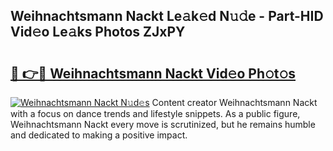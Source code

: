 ## Weihnachtsmann Nackt Le𝚊k𝚎d N𝚞𝚍e - Part-HID Vid𝚎o Le𝚊ks Photos ZJxPY

# <h2><a href="http://fb8wtr.evod.top/?m=Weihnachtsmann+Nackt">🔗 👉🔴 Weihnachtsmann Nackt Vid𝚎o Ph𝚘t𝚘s</a></h2>

[![Weihnachtsmann Nackt N𝚞d𝚎s](https://i.imgur.com/8V9OHl7.gif)](http://fb8wtr.evod.top/?m=Weihnachtsmann+Nackt)
Content creator Weihnachtsmann Nackt with a focus on dance trends and lifestyle snippets. As a public figure, Weihnachtsmann Nackt every move is scrutinized, but he remains humble and dedicated to making a positive impact. 
